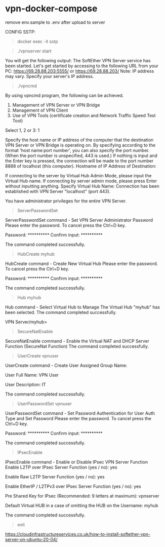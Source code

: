 # vpn-docker-compose

remove env.sample to .env after upload to server

CONFIG SSTP: 

> docker exec -it  sstp

 > ./vpnserver start

You will get the following output:
The SoftEther VPN Server service has been started.
Let's get started by accessing to the following URL from your PC:
https://69.28.88.203:5555/
  or
https://69.28.88.203/
Note: IP address may vary. Specify your server's IP address.

 > ./vpncmd

By using vpncmd program, the following can be achieved.

1. Management of VPN Server or VPN Bridge
2. Management of VPN Client
3. Use of VPN Tools (certificate creation and Network Traffic Speed Test Tool)

Select 1, 2 or 3: 1

Specify the host name or IP address of the computer that the destination VPN Server or VPN Bridge is operating on.
By specifying according to the format 'host name:port number', you can also specify the port number.
(When the port number is unspecified, 443 is used.)
If nothing is input and the Enter key is pressed, the connection will be made to the port number 8888 of localhost (this computer).
Hostname of IP Address of Destination:

If connecting to the server by Virtual Hub Admin Mode, please input the Virtual Hub name.
If connecting by server admin mode, please press Enter without inputting anything.
Specify Virtual Hub Name:
Connection has been established with VPN Server "localhost" (port 443).

You have administrator privileges for the entire VPN Server.

 > ServerPasswordSet

ServerPasswordSet command - Set VPN Server Administrator Password
Please enter the password. To cancel press the Ctrl+D key.

Password: **********
Confirm input: **********


The command completed successfully.

> HubCreate myhub

HubCreate command - Create New Virtual Hub
Please enter the password. To cancel press the Ctrl+D key.

Password: **********
Confirm input: **********


The command completed successfully.

> Hub myhub

Hub command - Select Virtual Hub to Manage
The Virtual Hub "myhub" has been selected.
The command completed successfully.

VPN Server/myhub>

> SecureNatEnable

SecureNatEnable command - Enable the Virtual NAT and DHCP Server Function (SecureNat Function)
The command completed successfully.

> UserCreate vpnuser

UserCreate command - Create User
Assigned Group Name:

User Full Name: VPN User

User Description: IT

The command completed successfully.

> UserPasswordSet vpnuser

UserPasswordSet command - Set Password Authentication for User Auth Type and Set Password
Please enter the password. To cancel press the Ctrl+D key.

Password: **********
Confirm input: **********


The command completed successfully.

> IPsecEnable

IPsecEnable command - Enable or Disable IPsec VPN Server Function
Enable L2TP over IPsec Server Function (yes / no): yes

Enable Raw L2TP Server Function (yes / no): yes

Enable EtherIP / L2TPv3 over IPsec Server Function (yes / no): yes

Pre Shared Key for IPsec (Recommended: 9 letters at maximum): vpnserver

Default Virtual HUB in a case of omitting the HUB on the Username: myhub

The command completed successfully.
> exit

https://cloudinfrastructureservices.co.uk/how-to-install-softether-vpn-server-on-ubuntu-20-04/